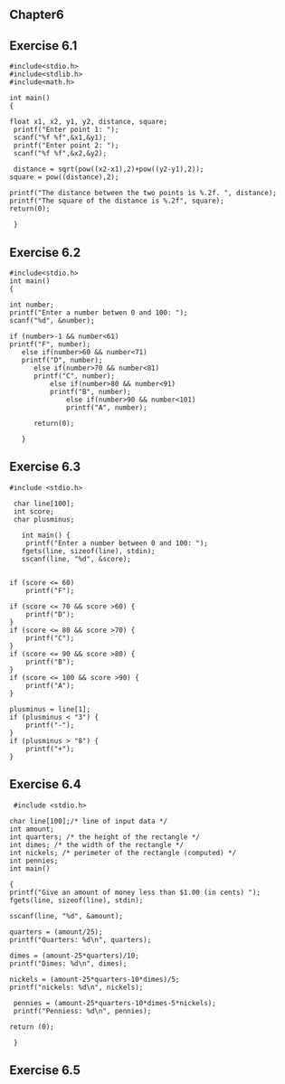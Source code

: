 ## Chapter6
## Exercise 6.1

    #include<stdio.h> 
    #include<stdlib.h> 
    #include<math.h>
    
    int main()
    {
    
    float x1, x2, y1, y2, distance, square;
     printf("Enter point 1: "); 
     scanf("%f %f",&x1,&y1);
     printf("Enter point 2: ");
     scanf("%f %f",&x2,&y2);

     distance = sqrt(pow((x2-x1),2)+pow((y2-y1),2));
    square = pow((distance),2);

    printf("The distance between the two points is %.2f. ", distance);
    printf("The square of the distance is %.2f", square);
    return(0);

     }

##  Exercise 6.2

    #include<stdio.h> 
    int main()
    {

    int number;
    printf("Enter a number betwen 0 and 100: "); 
    scanf("%d", &number);

    if (number>-1 && number<61)
    printf("F", number);
       else if(number>60 && number<71)
       printf("D", number);
          else if(number>70 && number<81)
          printf("C", number);
              else if(number>80 && number<91)
              printf("B", number);
                  else if(number>90 && number<101)
                  printf("A", number);
 
          return(0);
 
       }

## Exercise 6.3 

    #include <stdio.h>

     char line[100];             
     int score;
     char plusminus;

       int main() {
        printf("Enter a number between 0 and 100: ");     
       fgets(line, sizeof(line), stdin);
       sscanf(line, "%d", &score);


    if (score <= 60) 
        printf("F");
    
    if (score <= 70 && score >60) {
        printf("D");
    }
    if (score <= 80 && score >70) {
        printf("C");
    }
    if (score <= 90 && score >80) {
        printf("B");
    }
    if (score <= 100 && score >90) {
        printf("A");
    }

    plusminus = line[1];
    if (plusminus < "3") {
        printf("-");
    }
    if (plusminus > "8") {
        printf("+");
    }

## Exercise 6.4

     #include <stdio.h>

    char line[100];/* line of input data */
    int amount;
    int quarters; /* the height of the rectangle */
    int dimes; /* the width of the rectangle */
    int nickels; /* perimeter of the rectangle (computed) */
    int pennies;
    int main()
    
    {
    printf("Give an amount of money less than $1.00 (in cents) ");
    fgets(line, sizeof(line), stdin);

    sscanf(line, "%d", &amount);
   
    quarters = (amount/25);
    printf("Quarters: %d\n", quarters);

    dimes = (amount-25*quarters)/10;
    printf("Dimes: %d\n", dimes);

    nickels = (amount-25*quarters-10*dimes)/5;
    printf("nickels: %d\n", nickels);

     pennies = (amount-25*quarters-10*dimes-5*nickels);
     printf("Penniess: %d\n", pennies);
     
    return (0);
 
     }
     
 ## Exercise 6.5

